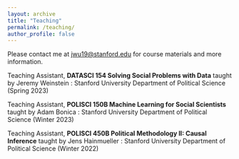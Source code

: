 ```yaml
---
layout: archive
title: "Teaching"
permalink: /teaching/
author_profile: false
---
```


Please contact me at [jwu19@stanford.edu](mailto:jwu19@stanford.edu) for course materials and more information.


Teaching Assistant, **DATASCI 154 Solving Social Problems with Data** taught by Jeremy Weinstein
:   Stanford University Department of Political Science (Spring 2023)


Teaching Assistant, **POLISCI 150B Machine Learning for Social Scientists** taught by Adam Bonica
:   Stanford University Department of Political Science (Winter 2023)


Teaching Assistant, **POLISCI 450B Political Methodology II: Causal Inference** taught by Jens Hainmueller 
:   Stanford University Department of Political Science (Winter 2022)